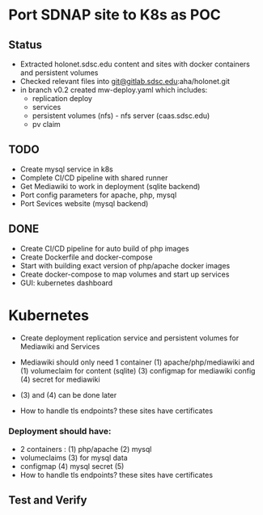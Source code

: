 #  Port SDNAP site to K8s as POC

## Status
* Extracted holonet.sdsc.edu content and sites with docker containers and persistent volumes
* Checked relevant files into git@gitlab.sdsc.edu:aha/holonet.git
* in branch v0.2 created mw-deploy.yaml which includes:
    + replication deploy
    + services
    + persistent volumes (nfs) - nfs server (caas.sdsc.edu)
    + pv claim


## TODO
* Create mysql service in k8s
* Complete CI/CD pipeline with shared runner
* Get Mediawiki to work in deployment (sqlite backend)
* Port config parameters for apache, php, mysql
* Port Sevices website (mysql backend)


## DONE
* Create CI/CD pipeline for auto build of php images
* Create Dockerfile and docker-compose
* Start with building exact version of php/apache docker images 
* Create docker-compose to map volumes and start up services
* GUI: kubernetes dashboard

# Kubernetes

* Create deployment replication service and persistent volumes for Mediawiki and Services

* Mediawiki should only need 1 container (1) apache/php/mediawiki and (1) volumeclaim for content (sqlite) (3) configmap for mediawiki config (4) secret for mediawiki 

* (3) and (4) can be done later
* How to handle tls endpoints? these sites have certificates

### Deployment should have:

* 2 containers : (1) php/apache  (2) mysql 
* volumeclaims (3) for mysql data
* configmap (4) mysql secret (5)
* How to handle tls endpoints? these sites have certificates

## Test and Verify







